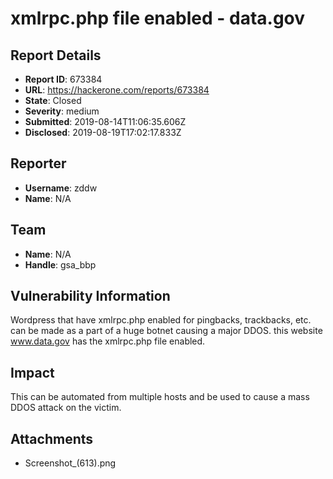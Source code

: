 # xmlrpc.php file enabled - data.gov

## Report Details
- **Report ID**: 673384
- **URL**: https://hackerone.com/reports/673384
- **State**: Closed
- **Severity**: medium
- **Submitted**: 2019-08-14T11:06:35.606Z
- **Disclosed**: 2019-08-19T17:02:17.833Z

## Reporter
- **Username**: zddw
- **Name**: N/A

## Team
- **Name**: N/A
- **Handle**: gsa_bbp

## Vulnerability Information
Wordpress that have xmlrpc.php enabled for pingbacks, trackbacks, etc. can be made as a part of a huge botnet causing a major DDOS.  this website www.data.gov has the xmlrpc.php file enabled.

## Impact

This can be automated from multiple hosts and be used to cause a mass DDOS attack on the victim.

## Attachments
- Screenshot_(613).png
